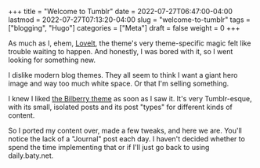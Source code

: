 +++
title = "Welcome to Tumblr"
date = 2022-07-27T06:47:00-04:00
lastmod = 2022-07-27T07:13:20-04:00
slug = "welcome-to-tumblr"
tags = ["blogging", "Hugo"]
categories = ["Meta"]
draft = false
weight = 0
+++

As much as I, ehem, [LoveIt](/2022/loveit/), the theme's very theme-specific magic felt like trouble waiting to happen. And honestly, I was bored with it, so I went looking for something new.

<!--more-->

I dislike modern blog themes. They all seem to think I want a giant hero image and way too much white space. Or that I'm selling something.

I knew I liked [the Bilberry theme](https://github.com/Lednerb/bilberry-hugo-theme) as soon as I saw it. It's very Tumblr-esque, with its small, isolated posts and its post "types" for different kinds of content.

So I ported my content over, made a few tweaks, and here we are. You'll notice the lack of a "Journal" post each day. I haven't decided whether to spend the time implementing that or if I'll just go back to using daily.baty.net.

[//]: # "Exported with love from a post written in Org mode"
[//]: # "- https://github.com/kaushalmodi/ox-hugo"
